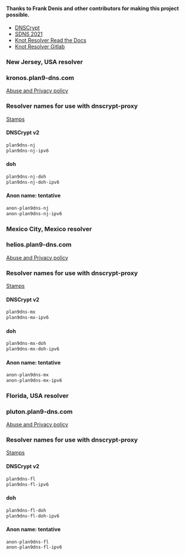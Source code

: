 #### Thanks to Frank Denis and other contributors for making this project possible.
- [DNSCrypt](https://dnscrypt.info)
- [SDNS 2021](https://www.youtube.com/playlist?list=PLDlEgzZB7eyJ0_Y2U2Y3Vv5kjj7DmeBIM)
- [Knot Resolver Read the Docs](https://knot-resolver.readthedocs.io/en/stable/index.html)
- [Knot Resolver Gitlab](https://github.com/CZ-NIC/knot-resolver)

### New Jersey, USA resolver
### kronos.plan9-dns.com
[Abuse and Privacy policy](https://github.com/jlongua/plan9-dns/blob/main/privacy%20policy.md)

### Resolver names for use with dnscrypt-proxy

[Stamps](https://dnscrypt.info/public-servers)

#### DNSCrypt v2
```sh
plan9dns-nj
plan9dns-nj-ipv6
```
#### doh
```sh
plan9dns-nj-doh
plan9dns-nj-doh-ipv6
```
#### Anon name: tentative
```sh
anon-plan9dns-nj
anon-plan9dns-nj-ipv6
```

### Mexico City, Mexico resolver
### helios.plan9-dns.com
[Abuse and Privacy policy](https://github.com/jlongua/plan9-dns/blob/main/privacy%20policy.md)

### Resolver names for use with dnscrypt-proxy

[Stamps](https://dnscrypt.info/public-servers)

#### DNSCrypt v2
```sh
plan9dns-mx
plan9dns-mx-ipv6
```
#### doh
```sh
plan9dns-mx-doh
plan9dns-mx-doh-ipv6
```
#### Anon name: tentative
```sh
anon-plan9dns-mx
anon-plan9dns-mx-ipv6
```

### Florida, USA resolver
### pluton.plan9-dns.com
[Abuse and Privacy policy](https://github.com/jlongua/plan9-dns/blob/main/privacy%20policy.md)

### Resolver names for use with dnscrypt-proxy

[Stamps](https://dnscrypt.info/public-servers)

#### DNSCrypt v2
```sh
plan9dns-fl
plan9dns-fl-ipv6
```
#### doh
```sh
plan9dns-fl-doh
plan9dns-fl-doh-ipv6
```
#### Anon name: tentative
```sh
anon-plan9dns-fl
anon-plan9dns-fl-ipv6
```
